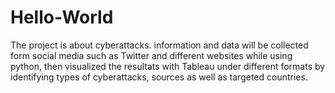 # Hello-World
The project is about cyberattacks. information and data will be  collected form social media such as Twitter and different websites while using python, then visualized the resultats with Tableau under different formats by identifying types of cyberattacks, sources as well as targeted countries.
